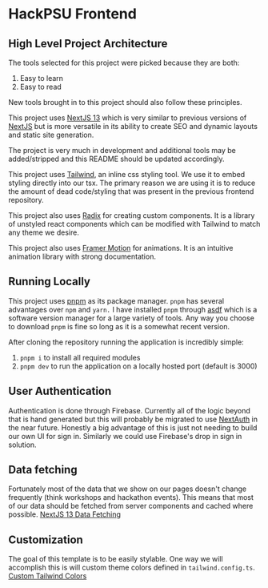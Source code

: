# HackPSU Frontend

## High Level Project Architecture

The tools selected for this project were picked because they are both:

1. Easy to learn
2. Easy to read

New tools brought in to this project should also follow these principles.

This project uses [NextJS 13](https://nextjs.org/blog/next-13) which is very similar to previous versions of [NextJS](https://nextjs.org) but is more versatile in its ability to create SEO and dynamic layouts and static site generation.

The project is very much in development and additional tools may be added/stripped and this README should be updated accordingly.

This project uses [Tailwind](https://tailwindcss.com), an inline css styling tool. We use it to embed styling directly into our tsx. The primary reason we are using it is to reduce the amount of dead code/styling that was present in the previous frontend repository.

This project also uses [Radix](https://www.radix-ui.com) for creating custom components. It is a library of unstyled react components which can be modified with Tailwind to match any theme we desire.

This project also uses [Framer Motion](https://www.framer.com/motion/) for animations. It is an intuitive animation library with strong documentation.

## Running Locally

This project uses [pnpm](https://pnpm.io) as its package manager. `pnpm` has several advantages over `npm` and `yarn.` I have installed `pnpm` through [asdf](https://asdf-vm.com) which is a software version manager for a large variety of tools. Any way you choose to download `pnpm` is fine so long as it is a somewhat recent version.

After cloning the repository running the application is incredibly simple:

1. `pnpm i` to install all required modules
2. `pnpm dev` to run the application on a locally hosted port (default is 3000)

## User Authentication

Authentication is done through Firebase. Currently all of the logic beyond that is hand generated but this will probably be migrated to use [NextAuth](https://next-auth.js.org) in the near future. Honestly a big advantage of this is just not needing to build our own UI for sign in. Similarly we could use Firebase's drop in sign in solution.

## Data fetching

Fortunately most of the data that we show on our pages doesn't change frequently (think workshops and hackathon events). This means that most of our data should be fetched from server components and cached where possible. [NextJS 13 Data Fetching](https://nextjs.org/docs/app/building-your-application/data-fetching)

## Customization

The goal of this template is to be easily stylable. One way we will accomplish this is will custom theme colors defined in `tailwind.config.ts`. [Custom Tailwind Colors](https://tailwindcss.com/docs/customizing-colors)
